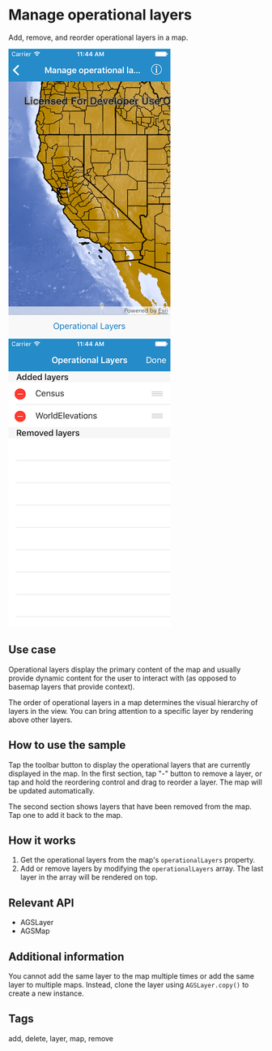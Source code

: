 # Manage operational layers

Add, remove, and reorder operational layers in a map.

![Image of manage operational layers 1](manage-operational-layers-1.png)
![Image of manage operational layers 2](manage-operational-layers-2.png)

## Use case

Operational layers display the primary content of the map and usually provide dynamic content for the user to interact with (as opposed to basemap layers that provide context).

The order of operational layers in a map determines the visual hierarchy of layers in the view. You can bring attention to a specific layer by rendering above other layers.

## How to use the sample

Tap the toolbar button to display the operational layers that are currently displayed in the map. In the first section, tap "-" button to remove a layer, or tap and hold the reordering control and drag to reorder a layer. The map will be updated automatically.

The second section shows layers that have been removed from the map. Tap one to add it back to the map.

## How it works

1. Get the operational layers from the map's `operationalLayers` property.
2. Add or remove layers by modifying the `operationalLayers` array. The last layer in the array will be rendered on top.

## Relevant API

* AGSLayer
* AGSMap

## Additional information

You cannot add the same layer to the map multiple times or add the same layer to multiple maps. Instead, clone the layer using `AGSLayer.copy()` to create a new instance.

## Tags

add, delete, layer, map, remove
